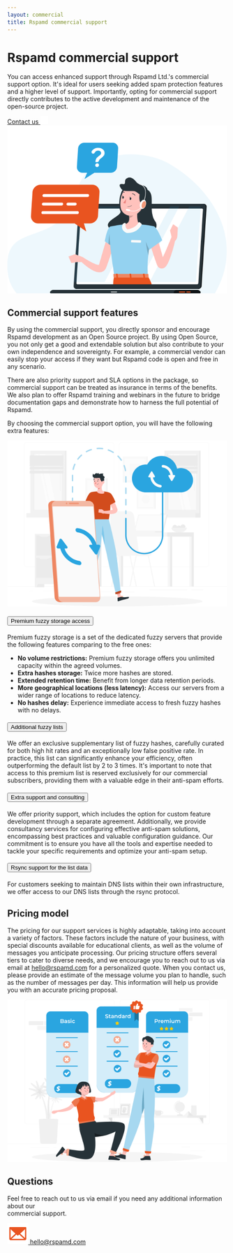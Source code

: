 ```yaml
---
layout: commercial
title: Rspamd commercial support
---
```

<!-- commercial-banner -->
<div class="commercial-banner">
    <div class="r-container">
        <div class="row">
            <div class="col-lg-6">
                <h1>Rspamd commercial support</h1>
                <p>You can access enhanced support through Rspamd Ltd.'s commercial support option. It's ideal for users seeking added spam protection features and a higher level of support. Importantly, opting for commercial support directly contributes to the active development and maintenance of the open-source project.</p>
                <a class="btn btn-primary" href="mailto:hello@rspamd.com">Contact us <img src="img/down-arrow.png" alt=""></a>
            </div>
            <div class="col-lg-6">
                <img src="img/ill.png" alt="" class="img-fluid"/>
            </div>
        </div>
    </div>
</div>
<!-- commercial-features -->
<div class="commercial-features">
    <div class="r-container">
        <div class="row">
            <div class="col-md-12">
                <h2 class="text-center">Commercial support features</h2>
            </div>
        </div>
        <div class="support-features">
            <div class="row">
                <div class="col-md-6">
                    <p>
                        By using the commercial support, you directly sponsor and encourage Rspamd development as an Open Source project. By using Open Source, you not only get a good and extendable solution but also contribute to your own independence and sovereignty. For example, a commercial vendor can easily stop your access if they want but Rspamd code is open and free in any scenario.
                    </p>
                </div>
                <div class="col-md-6">
                    <p>
                        There are also priority support and SLA options in the package, so commercial support can be treated as insurance in terms of the benefits. We also plan to offer Rspamd training and webinars in the future to bridge documentation gaps and demonstrate how to harness the full potential of Rspamd.
                    </p>
                </div>
            </div> 
            <p class="extra-feature">By choosing the commercial support option, you will have the following extra features:</p> 
        </div>
        <div class="row">
            <div class="col-md-6">
                <img  src="img/features.png" class="img-fluid"/>
            </div>
            <div class="col-md-6">
                <div class="accordion" id="accordion">
                    <div class="accordion-item">
                        <h4 class="accordion-header">
                            <button class="accordion-button collapsed" data-bs-toggle="collapse" data-bs-target="#collapseOne" aria-expanded="false" aria-controls="collapseOne">
                            Premium fuzzy storage access
                            </button>
                        </h4>
                        <div id="collapseOne" class="accordion-collapse collapse" data-bs-parent="#accordion">
                            <div class="accordion-body">
                                <p>Premium fuzzy storage is a set of the dedicated fuzzy servers that provide the following features comparing to the free ones:</p>
                                <ul>
                                    <li><strong>No volume restrictions:</strong> Premium fuzzy storage offers you unlimited capacity within the agreed volumes.</li>
                                    <li><strong>Extra hashes storage:</strong> Twice more hashes are stored.</li>
                                    <li><strong>Extended retention time:</strong> Benefit from longer data retention periods.</li>
                                    <li><strong>More geographical locations (less latency):</strong> Access our servers from a wider range of locations to reduce latency.</li>
                                    <li><strong>No hashes delay:</strong> Experience immediate access to fresh fuzzy hashes with no delays.</li>
                                </ul>
                            </div>
                        </div>
                    </div>
                    <div class="accordion-item">
                        <h4 class="accordion-header">
                            <button class="accordion-button collapsed" data-bs-toggle="collapse" data-bs-target="#collapseTwo" aria-expanded="false" aria-controls="collapseTwo">
                            Additional fuzzy lists
                            </button>
                        </h4>
                        <div id="collapseTwo" class="accordion-collapse collapse" data-bs-parent="#accordion">
                            <div class="accordion-body">
                                <p>We offer an exclusive supplementary list of fuzzy hashes, carefully curated for both high hit rates and an exceptionally low false positive rate. In practice, this list can significantly enhance your efficiency, often outperforming the default list by 2 to 3 times. It's important to note that access to this premium list is reserved exclusively for our commercial subscribers, providing them with a valuable edge in their anti-spam efforts.</p>
                            </div>
                        </div>
                    </div>
                    <div class="accordion-item">
                        <h4 class="accordion-header">
                            <button class="accordion-button collapsed" data-bs-toggle="collapse" data-bs-target="#collapseThree" aria-expanded="false" aria-controls="collapseThree">
                            Extra support and consulting
                            </button>
                        </h4>
                        <div id="collapseThree" class="accordion-collapse collapse" data-bs-parent="#accordion">
                            <div class="accordion-body">
                            <p>We offer priority support, which includes the option for custom feature development through a separate agreement. Additionally, we provide consultancy services for configuring effective anti-spam solutions, encompassing best practices and valuable configuration guidance. Our commitment is to ensure you have all the tools and expertise needed to tackle your specific requirements and optimize your anti-spam setup.</p>
                            </div>
                        </div>
                    </div>
                    <div class="accordion-item">
                        <h4 class="accordion-header">
                            <button class="accordion-button collapsed" data-bs-toggle="collapse" data-bs-target="#collapseFour" aria-expanded="false" aria-controls="collapseFour">
                            Rsync support for the list data
                            </button>
                        </h4>
                        <div id="collapseFour" class="accordion-collapse collapse" data-bs-parent="#accordion">
                            <div class="accordion-body">
                                <p>For customers seeking to maintain DNS lists within their own infrastructure, we offer access to our DNS lists through the rsync protocol.</p>
                            </div>
                        </div>
                    </div>
                </div>
            </div>
        </div>       
    </div>
</div>
<!-- pricing-model -->

<div class="pricing-model">
    <div class="r-container">
        <div class="row">
            <div class="col-md-6">
                <h2>Pricing model</h2>
                <p>The pricing for our support services is highly adaptable, taking into account a variety of factors. These factors include the nature of your business, with special discounts available for educational clients, as well as the volume of messages you anticipate processing. Our pricing structure offers several tiers to cater to diverse needs, and we encourage you to reach out to us via email at <a href="mailto:hello@rspamd.com">hello@rspamd.com</a> for a personalized quote. When you contact us, please provide an estimate of the message volume you plan to handle, such as the number of messages per day. This information will help us provide you with an accurate pricing proposal.</p>
            </div>
            <div class="col-md-6">
                <img src="img/pricing.png" alt="" class="img-fluid"/>
            </div>
        </div>
    </div>
</div>

<div class="questions">
    <div class="r-container">
        <div class="row">
            <div class="col-md-12">
                <h2>Questions</h2>
                <p>Feel free to reach out to us via email if you need any additional information about our<br> commercial support.</p>
                <a href="mailto:hello@rspamd.com"><img src="img/envelope.svg"/> <span>hello@rspamd.com</span></a>
            </div>
        </div>
    </div>
</div>
